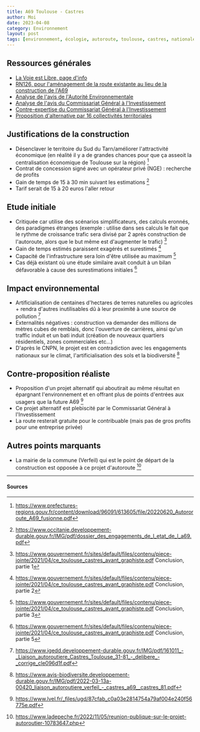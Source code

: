 ```yaml
---
title: A69 Toulouse - Castres
author: Moi
date: 2023-04-08
category: Environnement
layout: post
tags: [environnement, écologie, autoroute, toulouse, castres, nationale, destruction, arbres, ecosystème]
---
```


## Ressources générales

- [La Voie est Libre, page d'info](https://www.lvel.fr/info)
- [RN126, pour l'aménagement de la route existante au lieu de la construction de l'A69](https://collectifrn126.sitego.fr/)
- [Analyse de l'avis de l'Autorité Environnementale](https://www.ladepeche.fr/article/2016/10/11/2436491-autoroute-l-avis-severe-de-l-autorite-environnementale.html)
- [Analyse de l'avis du Commissariat Général à l'Investissement](https://www.ladepeche.fr/article/2016/10/19/2441959-autoroute-encore-avis-tres-reticent-commissariat-investissement.html)
- [Contre-expertise du Commissariat Général à l'Investissement](https://www.gouvernement.fr/sites/default/files/contenu/piece-jointe/2021/04/ce_toulouse_castres_avant_graphiste.pdf)
- [Proposition d'alternative par 16 collectivités territoriales](https://www.lvel.fr/_files/ugd/87cfab_c0a03e2814754a79af004e240f56775e.pdf)


## Justifications de la construction

- Désenclaver le territoire du Sud du Tarn/améliorer l'attractivité économique (en réalité il y a de grandes chances pour que ça asseoit la centralisation économique de Toulouse sur la région) [^communiquepresse]
- Contrat de concession signé avec un opérateur privé (NGE) : recherche de profits
- Gain de temps de 15 à 30 min suivant les estimations [^dossierengagement]
- Tarif serait de 15 à 20 euros l'aller retour

## Etude initiale

- Critiquée car utilise des scénarios simplificateurs, des calculs eronnés, des paradigmes étranges (exemple : utilise dans ses calculs le fait que le rythme de croissance trafic sera divisé par 2 après construction de l'autoroute, alors que le but même est d'augmenter le trafic) [^critiquecommissariat1]
- Gain de temps estimés paraissent exagérés et surestimés [^critiquecommissariat2]
- Capacité de l'infrastructure sera loin d'être utilisée au maximum [^critiquecommissariat3]
- Cas déjà existant où une étude similaire avait conduit à un bilan défavorable à cause des surestimations initiales [^critiquecommissariat5]

## Impact environnemental

- Artificialisation de centaines d'hectares de terres naturelles ou agricoles + rendra d'autres inutilisables dû à leur proximité à une source de pollution [^avisautorite]
- Externalités négatives : construction va demander des millions de mètres cubes de remblais, donc l'ouverture de carrières, ainsi qu'un traffic induit et un bati induit (création de nouveaux quartiers résidentiels, zones commerciales etc...)
- D'après le CNPN, le projet est en contradiction avec les engagements nationaux sur le climat, l'artificialisation des sols et la biodiversité [^cnpn]

## Contre-proposition réaliste

- Proposition d'un projet alternatif qui aboutirait au même résultat en épargnant l'environnement et en offrant plus de points d'entrées aux usagers que la future A69 [^projetalternatif]
- Ce projet alternatif est plebiscité par le Commissariat Général à l'Investissement
- La route resterait gratuite pour le contribuable (mais pas de gros profits pour une entreprise privée)

## Autres points marquants

- La mairie de la commune (Verfeil) qui est le point de départ de la construction est opposée à ce projet d'autoroute [^verfeil]

---

#### Sources

[^communiquepresse]: <https://www.prefectures-regions.gouv.fr/content/download/96091/613605/file/20220620_Autororoute_A69_fusionne.pdf>
[^critiquecommissariat1]: <https://www.gouvernement.fr/sites/default/files/contenu/piece-jointe/2021/04/ce_toulouse_castres_avant_graphiste.pdf> Conclusion, partie 1
[^critiquecommissariat2]: <https://www.gouvernement.fr/sites/default/files/contenu/piece-jointe/2021/04/ce_toulouse_castres_avant_graphiste.pdf> Conclusion, partie 2
[^critiquecommissariat3]: <https://www.gouvernement.fr/sites/default/files/contenu/piece-jointe/2021/04/ce_toulouse_castres_avant_graphiste.pdf> Conclusion, partie 3
[^critiquecommissariat5]: <https://www.gouvernement.fr/sites/default/files/contenu/piece-jointe/2021/04/ce_toulouse_castres_avant_graphiste.pdf> Conclusion, partie 5
[^avisautorite]: <https://www.igedd.developpement-durable.gouv.fr/IMG/pdf/161011_-_Liaison_autoroutiere_Castres_Toulouse_31-81_-_delibere_-_corrige_cle096d1f.pdf>
[^dossierengagement]: <https://www.occitanie.developpement-durable.gouv.fr/IMG/pdf/dossier_des_engagements_de_l_etat_de_l_a69.pdf>
[^cnpn]: <https://www.avis-biodiversite.developpement-durable.gouv.fr/IMG/pdf/2022-03-13a-00420_liaison_autoroutiere_verfeil_-_castres_a69__castres_81.pdf>
[^projetalternatif]: <https://www.lvel.fr/_files/ugd/87cfab_c0a03e2814754a79af004e240f56775e.pdf>
[^verfeil]: <https://www.ladepeche.fr/2022/11/05/reunion-publique-sur-le-projet-autoroutier-10783647.php>